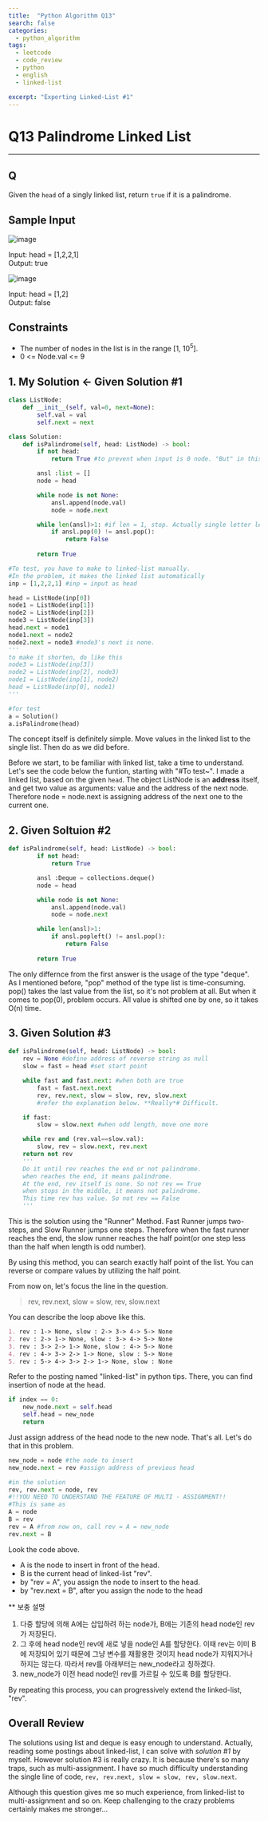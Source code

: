 ```yaml
---
title:  "Python Algorithm Q13"
search: false
categories: 
  - python_algorithm
tags:
  - leetcode
  - code_review
  - python
  - english
  - linked-list

excerpt: "Experting Linked-List #1"
---
```


# Q13 Palindrome Linked List
___


## Q

Given the `head` of a singly linked list, return `true` if it is a palindrome.

## Sample Input

![image](https://user-images.githubusercontent.com/68508521/145584967-2437e017-8b55-4d85-a491-363cef18c458.png)

Input: head = [1,2,2,1]  
Output: true

![image](https://user-images.githubusercontent.com/68508521/145585037-dea2c6f3-a8f8-4239-9c5f-5e9f37ab7d41.png)

Input: head = [1,2]  
Output: false

## Constraints
- The number of nodes in the list is in the range [1, 10<sup>5</sup>].
- 0 <= Node.val <= 9


## 1. My Solution <- Given Solution #1
```py
class ListNode:
    def __init__(self, val=0, next=None):
        self.val = val
        self.next = next

class Solution:
    def isPalindrome(self, head: ListNode) -> bool:
        if not head:
            return True #to prevent when input is 0 node. "But" in this Q, it's meaningless

        ansl :list = []
        node = head

        while node is not None:
            ansl.append(node.val)
            node = node.next

        while len(ansl)>1: #if len = 1, stop. Actually single letter left so true.
            if ansl.pop(0) != ansl.pop():
                return False
        
        return True

#To test, you have to make to linked-list manually.
#In the problem, it makes the linked list automatically
inp = [1,2,2,1] #inp = input as head

head = ListNode(inp[0])
node1 = ListNode(inp[1])
node2 = ListNode(inp[2])
node3 = ListNode(inp[3])
head.next = node1
node1.next = node2
node2.next = node3 #node3's next is none.
'''
to make it shorten, do like this
node3 = ListNode(inp[3])
node2 = ListNode(inp[2], node3)
node1 = ListNode(inp[1], node2)
head = ListNode(inp[0], node1)
'''

#for test
a = Solution()
a.isPalindrome(head)
```

The concept itself is definitely simple. Move values in the linked list to the single list. Then do as we did before.  

Before we start, to be familiar with linked list, take a time to understand. Let's see the code below the funtion, starting with "#To test~". I made a linked list, based on the given `head`. The object ListNode is an __address__ itself, and get two value as arguments: value and the address of the next node. Therefore node = node.next is assigning address of the next one to the current one. 


## 2. Given Soltuion #2
```py
def isPalindrome(self, head: ListNode) -> bool:
        if not head:
            return True

        ansl :Deque = collections.deque()
        node = head

        while node is not None:
            ansl.append(node.val)
            node = node.next

        while len(ansl)>1:
            if ansl.popleft() != ansl.pop():
                return False
        
        return True
```

The only differnce from the first answer is the usage of the type "deque". As I mentioned before, "pop" method of the type list is time-consuming. pop() takes the last value from the list, so it's not problem at all. But when it comes to pop(0), problem occurs. All value is shifted one by one, so it takes O(n) time. 

## 3. Given Solution #3
```py
def isPalindrome(self, head: ListNode) -> bool:
    rev = None #define address of reverse string as null
    slow = fast = head #set start point

    while fast and fast.next: #when both are true
        fast = fast.next.next
        rev, rev.next, slow = slow, rev, slow.next
        #refer the explanation below. **Really*# Difficult.

    if fast:
        slow = slow.next #when odd length, move one more

    while rev and (rev.val==slow.val):
        slow, rev = slow.next, rev.next
    return not rev
    '''
    Do it until rev reaches the end or not palindrome.
    when reaches the end, it means palindrome.
    At the end, rev itself is none. So not rev == True 
    when stops in the middle, it means not palindrome.
    This time rev has value. So not rev == False
    '''
```
This is the solution using the "Runner" Method. Fast Runner jumps two-steps, and Slow Runner jumps one steps. Therefore when the fast runner reaches the end, the slow runner reaches the half point(or one step less than the half when length is odd number). 

By using this method, you can search exactly half point of the list. You can reverse or compare values by utilizing the half point.

From now on, let's focus the line in the question.
> rev, rev.next, slow = slow, rev, slow.next  

You can describe the loop above like this. 
```md
1. rev : 1-> None, slow : 2-> 3-> 4-> 5-> None
2. rev : 2-> 1-> None, slow : 3-> 4-> 5-> None
3. rev : 3-> 2-> 1-> None, slow : 4-> 5-> None
4. rev : 4-> 3-> 2-> 1-> None, slow : 5-> None
5. rev : 5-> 4-> 3-> 2-> 1-> None, slow : None
```
Refer to the posting named "linked-list" in python tips. There, you can find insertion of node at the head.

```py
if index == 0:
    new_node.next = self.head
    self.head = new_node
    return
```
Just assign address of the head node to the new node. That's all. Let's do that in this problem.

```py
new_node = node #the node to insert
new_node.next = rev #assign address of previous head

#in the solution
rev, rev.next = node, rev
#!!YOU NEED TO UNDERSTAND THE FEATURE OF MULTI - ASSIGNMENT!!
#This is same as
A = node
B = rev
rev = A #from now on, call rev = A = new_node
rev.next = B
```
Look the code above. 
- A is the node to insert in front of the head. 
- B is the current head of linked-list "rev".
- by "rev = A", you assign the node to insert to the head.
- by "rev.next = B", after you assign the node to the head 


** 보충 설명 
1. 다중 할당에 의해 A에는 삽입하려 하는 node가, B에는 기존의 head node인 rev가 저장된다. 
2. 그 후에 head node인 rev에 새로 넣을 node인 A를 할당한다. 이때 rev는 이미 B에 저장되어 있기 때문에 그냥 변수를 재활용한 것이지 head node가 지워지거나 하지는 않는다. 따라서 rev를 아래부터는 new_node라고 칭하겠다. 
3. new_node가 이전 head node인 rev를 가르킬 수 있도록 B를 할당한다.

By repeating this process, you can progressively extend the linked-list, "rev".

## Overall Review

The solutions using list and deque is easy enough to understand. Actually, reading some postings about linked-list, I can solve with _solution #1_ by myself. However solution #3 is really crazy. It is because there's so many traps, such as multi-assignment. I have so much difficulty understanding the single line of code, `rev, rev.next, slow = slow, rev, slow.next`. 

Although this question gives me so much experience, from linked-list to multi-assignment and so on. Keep challenging to the crazy problems certainly makes me stronger... 
